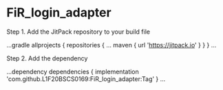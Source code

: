 # FiR_login_adapter

Step 1. Add the JitPack repository to your build file

...gradle
allprojects {
		repositories {
			...
			maven { url 'https://jitpack.io' }
		}
	}
  ...
  
  Step 2. Add the dependency
  
  ...dependency
  dependencies {
	        implementation 'com.github.L1F20BSCS0169:FiR_login_adapter:Tag'
	}
  ...
